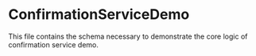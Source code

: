 # ConfirmationServiceDemo

This file contains the schema necessary to demonstrate the core logic of confirmation service demo.
